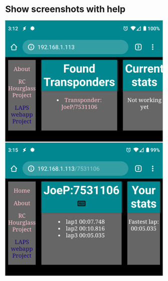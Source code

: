 # Show screenshots with help

![alt text](./image/home.png "home page")
![alt text](./image/transponder_view.png "transponder page")
